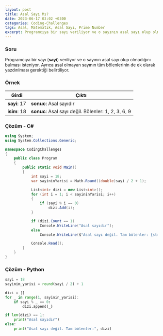 ```yaml
---
layout: post
title: Asal Sayı Mı?
date: 2023-06-17 03:02 +0300
categories: Coding-Challenges
tags: Asal, Matematik, Asal Sayı, Prime Number
excerpt: Programcıya bir sayı veriliyor ve o sayının asal sayı olup olmadığını bulması isteniyor. Ayrıca asal olmayan sayının tüm bölenlerinin de ek olarak yazdırılması gerektiği belirtiliyor...
---
```


### Soru

Programcıya bir sayı (**sayi**) veriliyor ve o sayının asal sayı olup olmadığını bulması isteniyor. Ayrıca asal olmayan sayının tüm bölenlerinin de ek olarak yazdırılması gerektiği belirtiliyor.

### Örnek

| Girdi        | Çıktı                                               |
| ------------ | --------------------------------------------------- |
| **sayi**: 17 | **sonuc**: Asal sayıdır                             |
| **isim**: 18 | **sonuc**: Asal sayı değil. Bölenler: 1, 2, 3, 6, 9 |

### Çözüm - C#

```csharp
using System;
using System.Collections.Generic;

namespace CodingChallenges
{
    public class Program
    {
        public static void Main()
        {
            int sayi = 18;
            var sayininYarisi = Math.Round((double)sayi / 2 + 1);

            List<int> dizi = new List<int>();
            for (int i = 1; i < sayininYarisi; i++)
            {
                if (sayi % i == 0)
                    dizi.Add(i);
            }

            if (dizi.Count == 1)
                Console.WriteLine("Asal sayıdır");
            else
                Console.WriteLine($"Asal sayı değil. Tam bölenler: {string.Join(" ", dizi)}");

            Console.Read();
        }
    }
}
```

### Çözüm - Python

```python
sayi = 18
sayinin_yarisi = round(sayi / 2) + 1

dizi = []
for _ in range(1, sayinin_yarisi):
    if sayi % _ == 0:
        dizi.append(_)

if len(dizi) == 1:
    print("Asal sayıdır")
else:
    print("Asal sayı değil. Tam bölenler:", dizi)
```

